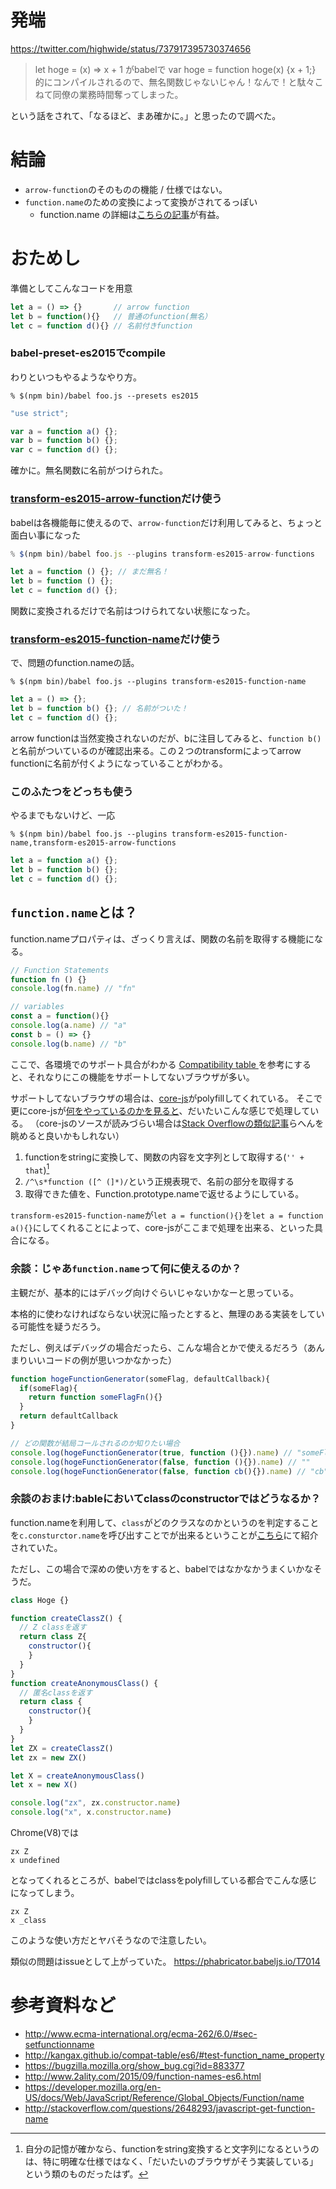 
# 発端

https://twitter.com/highwide/status/737917395730374656

> let hoge = (x) => x + 1
がbabelで
var hoge = function hoge(x) {x + 1;}
的にコンパイルされるので、無名関数じゃないじゃん！なんで！と駄々こねて同僚の業務時間奪ってしまった。

という話をされて、「なるほど、まあ確かに。」と思ったので調べた。

# 結論
- `arrow-function`のそのものの機能 / 仕様ではない。
- `function.name`のための変換によって変換がされてるっぽい
	- function.name の詳細は[こちらの記事](http://js-next.hatenablog.com/entry/2016/04/19/190006)が有益。

# おためし
準備としてこんなコードを用意

```js
let a = () => {}       // arrow function
let b = function(){}   // 普通のfunction(無名）
let c = function d(){} // 名前付きfunction
```

### babel-preset-es2015でcompile

わりといつもやるようなやり方。

```
% $(npm bin)/babel foo.js --presets es2015               
```

```js
"use strict";

var a = function a() {};
var b = function b() {};
var c = function d() {};
```

確かに。無名関数に名前がつけられた。

### [transform-es2015-arrow-function](http://babeljs.io/docs/plugins/transform-es2015-arrow-functions/)だけ使う

babelは各機能毎に使えるので、`arrow-function`だけ利用してみると、ちょっと面白い事になった

```js
% $(npm bin)/babel foo.js --plugins transform-es2015-arrow-functions                        
```

```js
let a = function () {}; // まだ無名！
let b = function () {};
let c = function d() {};
```

関数に変換されるだけで名前はつけられてない状態になった。

### [transform-es2015-function-name](http://babeljs.io/docs/plugins/transform-es2015-function-name/)だけ使う

で、問題のfunction.nameの話。

```
% $(npm bin)/babel foo.js --plugins transform-es2015-function-name                          
```

```js
let a = () => {};
let b = function b() {}; // 名前がついた！
let c = function d() {};
```

arrow functionは当然変換されないのだが、bに注目してみると、`function b()`と名前がついているのが確認出来る。この２つのtransformによってarrow functionに名前が付くようになっていることがわかる。

### このふたつをどっちも使う

やるまでもないけど、一応

```
% $(npm bin)/babel foo.js --plugins transform-es2015-function-name,transform-es2015-arrow-functions
```

```js
let a = function a() {};
let b = function b() {};
let c = function d() {};
```

## `function.name`とは？
function.nameプロパティは、ざっくり言えば、関数の名前を取得する機能になる。

```js
// Function Statements
function fn () {}
console.log(fn.name) // "fn"

// variables
const a = function(){}
console.log(a.name) // "a"
const b = () => {}
console.log(b.name) // "b"
```

ここで、各環境でのサポート具合がわかる [Compatibility table ](http://kangax.github.io/compat-table/es6/#test-function_name_property) を参考にすると、それなりにこの機能をサポートしてないブラウザが多い。

サポートしてないブラウザの場合は、[core-js](https://github.com/zloirock/core-js)がpolyfillしてくれている。
そこで更にcore-jsが[何をやっているのかを見ると](https://github.com/zloirock/core-js/blob/master/modules/es6.function.name.js)、だいたいこんな感じで処理している。
（core-jsのソースが読みづらい場合は[Stack Overflowの類似記事](http://stackoverflow.com/questions/2648293/javascript-get-function-name)らへんを眺めると良いかもしれない）


1. functionをstringに変換して、関数の内容を文字列として取得する(`'' + that`)[^1]
2. `/^\s*function ([^ (]*)/`という正規表現で、名前の部分を取得する
3. 取得できた値を、Function.prototype.nameで返せるようにしている。

[^1]: 自分の記憶が確かなら、functionをstring変換すると文字列になるというのは、特に明確な仕様ではなく、「だいたいのブラウザがそう実装している」という類のものだったはず。

`transform-es2015-function-name`が`let a = function(){}`を`let a = function a(){}`にしてくれることによって、core-jsがここまで処理を出来る、といった具合になる。

### 余談：じゃあ`function.name`って何に使えるのか？
主観だが、基本的にはデバッグ向けぐらいじゃないかなーと思っている。

本格的に使わなければならない状況に陥ったとすると、無理のある実装をしている可能性を疑うだろう。

ただし、例えばデバッグの場合だったら、こんな場合とかで使えるだろう（あんまりいいコードの例が思いつかなかった）

```js
function hogeFunctionGenerator(someFlag, defaultCallback){
  if(someFlag){
    return function someFlagFn(){}
  }
  return defaultCallback
}

// どの関数が結局コールされるのか知りたい場合
console.log(hogeFunctionGenerator(true, function (){}).name) // "someFlagFn"
console.log(hogeFunctionGenerator(false, function (){}).name) // ""
console.log(hogeFunctionGenerator(false, function cb(){}).name) // "cb"
```

### 余談のおまけ:bableにおいてclassのconstructorではどうなるか？

function.nameを利用して、`class`がどのクラスなのかというのを判定することを`c.consturctor.name`を呼び出すことでが出来るということが[こちら](https://developer.mozilla.org/en-US/docs/Web/JavaScript/Reference/Global_Objects/Function/name#Examples)にて紹介されていた。

ただし、この場合で深めの使い方をすると、babelではなかなかうまくいかなそうだ。

```js
class Hoge {}

function createClassZ() {
  // Z classを返す
  return class Z{ 
    constructor(){
    }
  }
}
function createAnonymousClass() {
  // 匿名classを返す
  return class { 
    constructor(){
    }
  }
}
let ZX = createClassZ()
let zx = new ZX()

let X = createAnonymousClass()
let x = new X()

console.log("zx", zx.constructor.name)
console.log("x", x.constructor.name)
```


Chrome(V8)では

```
zx Z
x undefined
```
となってくれるところが、babelではclassをpolyfillしている都合でこんな感じになってしまう。

```
zx Z
x _class
```

このような使い方だとヤバそうなので注意したい。

類似の問題はissueとして上がっていた。
https://phabricator.babeljs.io/T7014

# 参考資料など
- http://www.ecma-international.org/ecma-262/6.0/#sec-setfunctionname
- http://kangax.github.io/compat-table/es6/#test-function_name_property
- https://bugzilla.mozilla.org/show_bug.cgi?id=883377
- http://www.2ality.com/2015/09/function-names-es6.html
- https://developer.mozilla.org/en-US/docs/Web/JavaScript/Reference/Global_Objects/Function/name
- http://stackoverflow.com/questions/2648293/javascript-get-function-name
